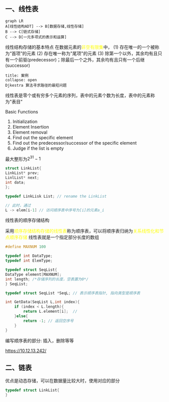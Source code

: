 ## 一、线性表
```mermaid 
graph LR
A[线性结构ADT] --> B[数据存储,线性存储] 
B --> C[链式存储] 
C --> D[一元多项式的表示和运算]
```
线性结构存储的基本特点
在数据元素的<mark style="background: transparent; color: yellow">非空有限集</mark>中，
(1) 存在唯一的一个被称为“首项”的元素
(2) 存在唯一称为"尾项"的元素
(3) 除第一个以外，其余均有且只有一个前驱(predecessor)；除最后一个之外，其余均有且只有一个后继(successor)

`````ad-example
title: 案例
collapse: open
Djkestra 算法寻求路径的最短问题
`````

线性表是零个或有穷多个元素的序列，表中的元素个数为长度，表中的元素称为"表目"

Basic Functions 
1. Initialization 
2. Element Insertion 
3. Element removal 
4. Find out the specific element 
5. Find out the predecessor/successor of the specific element 
6. Judge if the list is empty 

最大整形为$2^{31} -1$

```c
struct LinkList{
LinkList* prev;
LinlList* next;
int data;
}; 

typedef LinkLisk List; // rename the LinkList 

// 此时，通过 
L -> elem[i-1] // 访问顺序表中序号为[i]的元素a_i

```

线性表的顺序存储结构

采用<mark style="background: transparent; color: yellow">顺序存储结构存储的线性表</mark>称为顺序表，可以将顺序表归纳为<mark style="background: transparent; color: yellow">关系线性化和节点顺序存储</mark>
线性表就是一个指定部分长度的数组

```c 
#define MAXNUM 100 

typedef int DataType;
typedef int ElemType;

typedef struct SeqList{
DataType element[MAXNUM];
int length; /*存储序列的长度，空表置为0*/
} SeqList;

typedef struct SeqList *SeqL; // 表示顺序表指针, 指向类型是顺序表

int GetData(SeqList L,int index){
	if (index < L.length){
		return L.element[i];  // 
	}else{
		return -1; // 返回空序号
	}
}
```

编写顺序表的部分: 插入，删除等等

https://10.12.13.242/

## 二、链表

优点是动态存储，可以在数据量比较大时，使用对应的部分
```cpp 
typedef struct LinkList{
}
```
